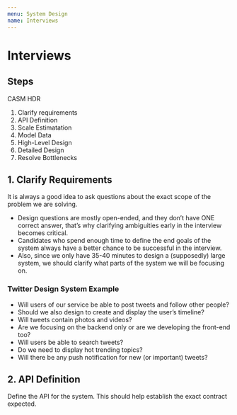 ```yaml
---
menu: System Design
name: Interviews
---
```


# Interviews

## Steps

CASM HDR

1. Clarify requirements
2. API Definition
3. Scale Estimatation
4. Model Data
5. High-Level Design
6. Detailed Design
7. Resolve Bottlenecks

## 1. Clarify Requirements

It is always a good idea to ask questions about the exact scope of the problem we are solving.

- Design questions are mostly open-ended, and they don’t have ONE correct answer, that’s why clarifying ambiguities early in the interview becomes critical.
- Candidates who spend enough time to define the end goals of the system always have a better chance to be successful in the interview.
- Also, since we only have 35-40 minutes to design a (supposedly) large system, we should clarify what parts of the system we will be focusing on.

### Twitter Design System Example

- Will users of our service be able to post tweets and follow other people?
- Should we also design to create and display the user’s timeline?
- Will tweets contain photos and videos?
- Are we focusing on the backend only or are we developing the front-end too?
- Will users be able to search tweets?
- Do we need to display hot trending topics?
- Will there be any push notification for new (or important) tweets?

## 2. API Definition

Define the API for the system. This should help establish the exact contract expected.
